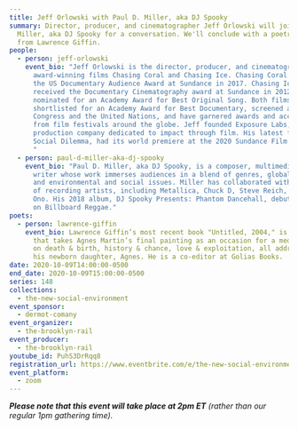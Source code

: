 ```yaml
---
title: Jeff Orlowski with Paul D. Miller, aka DJ Spooky
summary: Director, producer, and cinematographer Jeff Orlowski will join Paul D.
  Miller, aka DJ Spooky for a conversation. We'll conclude with a poetry reading
  from Lawrence Giffin.
people:
  - person: jeff-orlowski
    event_bio: "Jeff Orlowski is the director, producer, and cinematographer of the
      award-winning films Chasing Coral and Chasing Ice. Chasing Coral received
      the US Documentary Audience Award at Sundance in 2017. Chasing Ice
      received the Documentary Cinematography award at Sundance in 2012 and was
      nominated for an Academy Award for Best Original Song. Both films were
      shortlisted for an Academy Award for Best Documentary, screened at
      Congress and the United Nations, and have garnered awards and accolades
      from film festivals around the globe. Jeff founded Exposure Labs, a
      production company dedicated to impact through film. His latest film, The
      Social Dilemma, had its world premiere at the 2020 Sundance Film Festival.
      "
  - person: paul-d-miller-aka-dj-spooky
    event_bio: "Paul D. Miller, aka DJ Spooky, is a composer, multimedia artist, and
      writer whose work immerses audiences in a blend of genres, global culture,
      and environmental and social issues. Miller has collaborated with an array
      of recording artists, including Metallica, Chuck D, Steve Reich, and Yoko
      Ono. His 2018 album, DJ Spooky Presents: Phantom Dancehall, debuted at #3
      on Billboard Reggae."
poets:
  - person: lawrence-giffin
    event_bio: Lawrence Giffin’s most recent book "Untitled, 2004," is a long poem
      that takes Agnes Martin’s final painting as an occasion for a meditation
      on death & birth, history & chance, love & exploitation, all addressed to
      his newborn daughter, Agnes. He is a co-editor at Golias Books.
date: 2020-10-09T14:00:00-0500
end_date: 2020-10-09T15:00:00-0500
series: 148
collections:
  - the-new-social-environment
event_sponsor:
  - dermot-comany
event_organizer:
  - the-brooklyn-rail
event_producer:
  - the-brooklyn-rail
youtube_id: PuhS3DrRqq8
registration_url: https://www.eventbrite.com/e/the-new-social-environment-148-jeff-orlowski-tickets-123760175015
event_platform:
  - zoom
---
```

***Please note that this event will take place at 2pm ET** (rather than our regular 1pm gathering time).*